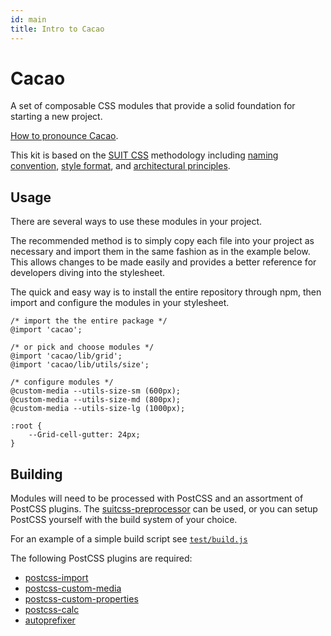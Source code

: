 ```yaml
---
id: main
title: Intro to Cacao
---
```



# Cacao

A set of composable CSS modules that provide a solid foundation for starting
a new project.

[How to pronounce Cacao](https://www.youtube.com/watch?v=kVSIkXL_Nmo).

This kit is based on the [SUIT CSS](https://suitcss.github.io) methodology
including [naming convention](http://github.com/suitcss/suit/blob/master/doc/naming-conventions.md), 
[style format](http://github.com/suitcss/suit/blob/master/doc/STYLE.md#css),
and [architectural principles](http://github.com/suitcss/suit/blob/master/doc/design-principles.md).


## Usage

There are several ways to use these modules in your project. 

The recommended method is to simply copy each file into your project as
necessary and import them in the same fashion as in the example below. This 
allows changes to be made easily and provides a better reference for 
developers diving into the stylesheet.

The quick and easy way is to install the entire repository through npm, 
then import and configure the modules in your stylesheet.

```
/* import the the entire package */
@import 'cacao';

/* or pick and choose modules */
@import 'cacao/lib/grid';
@import 'cacao/lib/utils/size';

/* configure modules */
@custom-media --utils-size-sm (600px);
@custom-media --utils-size-md (800px);
@custom-media --utils-size-lg (1000px);

:root {
    --Grid-cell-gutter: 24px;
}
```


## Building

Modules will need to be processed with PostCSS and an
assortment of PostCSS plugins. The
[suitcss-preprocessor](https://github.com/suitcss/preprocessor) can be used, 
or you can setup PostCSS yourself with the build system of your choice.

For an example of a simple build script see
[`test/build.js`](https://github.com/aptuitiv/cacao/blob/master/test/build.js)

The following PostCSS plugins are required:

- [postcss-import](https://github.com/postcss/postcss-import)
- [postcss-custom-media](https://github.com/postcss/postcss-custom-media)
- [postcss-custom-properties](https://github.com/postcss/postcss-custom-properties)
- [postcss-calc](https://github.com/postcss/postcss-calc)
- [autoprefixer](https://github.com/postcss/autoprefixer)
